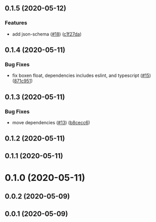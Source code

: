 ## 0.1.5 (2020-05-12)


### Features

* add json-schema ([#18](https://github.com/tyankatsu0105/birthpec/issues/18)) ([c1f27da](https://github.com/tyankatsu0105/birthpec/commit/c1f27da0aafbf3be9ca2dd21e8a8043424aa9c5d))



## 0.1.4 (2020-05-11)


### Bug Fixes

* fix boxen float, dependencies includes eslint, and typescript ([#15](https://github.com/tyankatsu0105/birthpec/issues/15)) ([871c951](https://github.com/tyankatsu0105/birthpec/commit/871c951a582c6a9b95a3c2f4c21f7afebf06ec45))



## 0.1.3 (2020-05-11)


### Bug Fixes

* move dependencies ([#13](https://github.com/tyankatsu0105/birthpec/issues/13)) ([b8cecc6](https://github.com/tyankatsu0105/birthpec/commit/b8cecc62f8ad3b6cc42a2f8bcff76e1e0e35f1be))



## 0.1.2 (2020-05-11)



## 0.1.1 (2020-05-11)



# 0.1.0 (2020-05-11)



## 0.0.2 (2020-05-09)



## 0.0.1 (2020-05-09)



